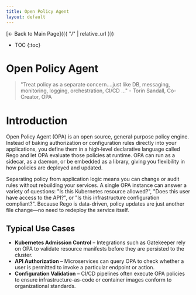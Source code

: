 ```yaml
---
title: Open Policy Agent
layout: default
---
```


[← Back to Main Page]({{ "/" | relative_url }})

* TOC
{:toc}


# Open Policy Agent
> "Treat policy as a separate concern....just like DB, messaging, monitoring, logging, orchestration, CI/CD ..." - Torin Sandall, Co-Creator, OPA

# Introduction

Open Policy Agent (OPA) is an open source, general‑purpose policy engine. Instead
of baking authorization or configuration rules directly into your
applications, you define them in a high‑level declarative language called Rego
and let OPA evaluate those policies at runtime. OPA can run as a sidecar,
as a daemon, or be embedded as a library, giving you flexibility in how policies
are deployed and updated.

Separating policy from application logic means you can change or audit rules
without rebuilding your services. A single OPA instance can answer a variety of
questions: "Is this Kubernetes resource allowed?", "Does this user have access to
the API?", or "Is this infrastructure configuration compliant?". Because Rego is
data-driven, policy updates are just another file change—no need to redeploy the
service itself.

## Typical Use Cases

* **Kubernetes Admission Control** – Integrations such as Gatekeeper rely on OPA
  to validate resource manifests before they are persisted to the cluster.
* **API Authorization** – Microservices can query OPA to check whether a user is
  permitted to invoke a particular endpoint or action.
* **Configuration Validation** – CI/CD pipelines often execute OPA policies to
  ensure infrastructure-as-code or container images conform to organizational
  standards.

